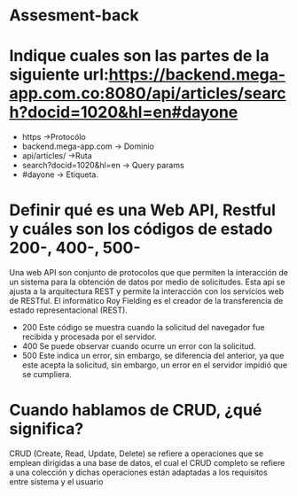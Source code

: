 # Assesment-back
# Indique cuales son las partes de la siguiente url:https://backend.mega-app.com.co:8080/api/articles/search?docid=1020&hl=en#dayone

- https ->Protocólo
- backend.mega-app.com -> Dominio
- api/articles/ ->Ruta
- search?docid=1020&hl=en -> Query params
- #dayone -> Etiqueta.

# Definir qué es una Web API, Restful y cuáles son los códigos de estado 200-, 400-, 500-
Una web API son conjunto de protocolos que que permiten la interacción de un sistema para la obtención de datos por medio de solicitudes. Esta api se ajusta a la arquitectura REST y permite la interacción con los servicios web de RESTful. El informático Roy Fielding es el creador de la transferencia de estado representacional (REST).
- 200 Este código se muestra cuando la solicitud del navegador fue recibida y procesada por el servidor.
- 400 Se puede observar cuando ocurre un error con la solicitud.
- 500 Este indica un error, sin embargo, se diferencia del anterior, ya que este acepta la solicitud, sin embargo, un error en el servidor impidió que se cumpliera.

# Cuando hablamos de CRUD, ¿qué significa?
CRUD (Create, Read, Update, Delete) se refiere a operaciones que se emplean dirigidas a una base de datos, el cual el CRUD completo se refiere a una colección y  dichas operaciones están adaptadas a los requisitos entre sistema y el usuario
